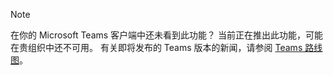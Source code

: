 > [!NOTE]
> 在你的 Microsoft Teams 客户端中还未看到此功能？ 当前正在推出此功能，可能在贵组织中还不可用。 有关即将发布的 Teams 版本的新闻，请参阅 [Teams 路线图](https://aka.ms/TeamsRoadmap)。